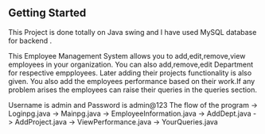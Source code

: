 ## Getting Started

This Project is done totally on Java swing and I have used MySQL database for backend .

This Employee Management System allows you to add,edit,remove,view employees in your organization.
You can also add,remove,edit Department for respective empployees. Later adding their projects functionality is also given.
You also add the employees performance based on their work.If any problem arises the employees can raise their queries in 
the queries section.  

Username is admin and Password is admin@123
The flow of the program ->
Loginpg.java -> Mainpg.java -> EmployeeInformation.java
                            -> AddDept.java
                            -> AddProject.java
                            -> ViewPerformance.java
                            -> YourQueries.java